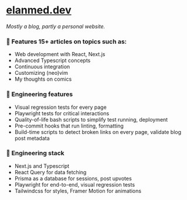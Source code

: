# [elanmed.dev](https://elanmed.dev)

_Mostly a blog, partly a personal website._

### 📰 Features 15+ articles on topics such as:

- Web development with React, Next.js
- Advanced Typescript concepts
- Continuous integration
- Customizing (neo)vim
- My thoughts on comics

### 🚀 Engineering features

- Visual regression tests for every page
- Playwright tests for critical interactions
- Quality-of-life bash scripts to simplify test running, deployment
- Pre-commit hooks that run linting, formatting
- Build-time scripts to detect broken links on every page, validate blog post metadata

### 🥞 Engineering stack

- Next.js and Typescript
- React Query for data fetching
- Prisma as a database for sessions, post upvotes
- Playwright for end-to-end, visual regression tests
- Tailwindcss for styles, Framer Motion for animations
